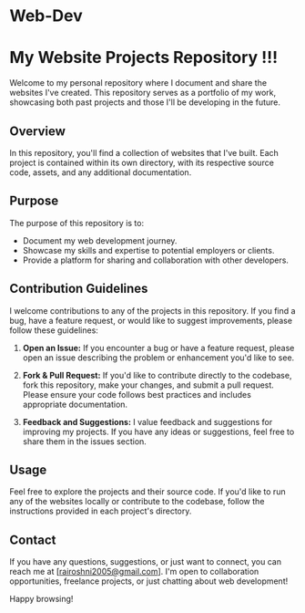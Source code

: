 # Web-Dev


# My Website Projects Repository !!!

Welcome to my personal repository where I document and share the websites I've created. This repository serves as a portfolio of my work, showcasing both past projects and those I'll be developing in the future.

## Overview

In this repository, you'll find a collection of websites that I've built. Each project is contained within its own directory, with its respective source code, assets, and any additional documentation.

## Purpose

The purpose of this repository is to:

- Document my web development journey.
- Showcase my skills and expertise to potential employers or clients.
- Provide a platform for sharing and collaboration with other developers.

## Contribution Guidelines

I welcome contributions to any of the projects in this repository. If you find a bug, have a feature request, or would like to suggest improvements, please follow these guidelines:

1. **Open an Issue:** If you encounter a bug or have a feature request, please open an issue describing the problem or enhancement you'd like to see.
   
2. **Fork & Pull Request:** If you'd like to contribute directly to the codebase, fork this repository, make your changes, and submit a pull request. Please ensure your code follows best practices and includes appropriate documentation.

3. **Feedback and Suggestions:** I value feedback and suggestions for improving my projects. If you have any ideas or suggestions, feel free to share them in the issues section.

## Usage

Feel free to explore the projects and their source code. If you'd like to run any of the websites locally or contribute to the codebase, follow the instructions provided in each project's directory.

## Contact

If you have any questions, suggestions, or just want to connect, you can reach me at [rairoshni2005@gmail.com]. I'm open to collaboration opportunities, freelance projects, or just chatting about web development!

Happy browsing!
